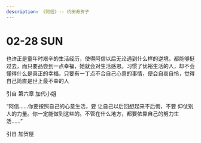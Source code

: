 ```yaml
---
description: 《阿信》-- 桥田寿贺子
---
```


# 02-28 SUN

也许正是童年时艰辛的生活经历，使得阿信以后无论遇到什么样的逆境，都能够挺过去，而只要品尝到一点幸福，她就会对生活感恩。习惯了优裕生活的人，却不会懂得什么是真正的幸福，只要有一丁点不合自己心意的事情，便会自哀自怜，觉得自己简直是世上最不幸的人&#x20;

引自 第六章 加代小姐



“阿信……你要按照自己的心意生活，要 让自己以后回想起来不后悔，不要 仰仗别人的力量。你一定能做到这些的。不管在什么地方，都要依靠自己的努力生活……”&#x20;

引自 加贺屋
